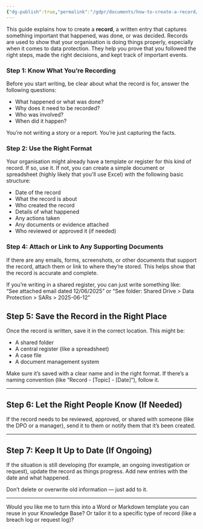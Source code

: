 ```yaml
---
{"dg-publish":true,"permalink":"/gdpr/documents/how-to-create-a-record/","title":["How to create a Record"]}
---
```



This guide explains how to create a **record**, a written entry that captures something important that happened, was done, or was decided. Records are used to show that your organisation is doing things properly, especially when it comes to data protection. They help you prove that you followed the right steps, made the right decisions, and kept track of important events.

### Step 1: Know What You’re Recording

Before you start writing, be clear about what the record is for, answer the following questions:
- What happened or what was done?
- Why does it need to be recorded?
- Who was involved?
- When did it happen?

You’re not writing a story or a report. You’re just capturing the facts.

### Step 2: Use the Right Format

Your organisation might already have a template or register for this kind of record. If so, use it. If not, you can create a simple document or spreadsheet (highly likely that you'll use Excel) with the following basic structure:

- Date of the record
- What the record is about
- Who created the record
- Details of what happened
- Any actions taken
- Any documents or evidence attached
- Who reviewed or approved it (if needed)


### Step 4: Attach or Link to Any Supporting Documents

If there are any emails, forms, screenshots, or other documents that support the record, attach them or link to where they’re stored. This helps show that the record is accurate and complete.

If you’re writing in a shared register, you can just write something like:  
“See attached email dated 12/06/2025” or “See folder: Shared Drive > Data Protection > SARs > 2025-06-12”

## Step 5: Save the Record in the Right Place

Once the record is written, save it in the correct location. This might be:

- A shared folder
- A central register (like a spreadsheet)
- A case file
- A document management system

Make sure it’s saved with a clear name and in the right format. If there’s a naming convention (like “Record - [Topic] - [Date]”), follow it.

---

## Step 6: Let the Right People Know (If Needed)

If the record needs to be reviewed, approved, or shared with someone (like the DPO or a manager), send it to them or notify them that it’s been created.

---

## Step 7: Keep It Up to Date (If Ongoing)

If the situation is still developing (for example, an ongoing investigation or request), update the record as things progress. Add new entries with the date and what happened.

Don’t delete or overwrite old information — just add to it.

---

Would you like me to turn this into a Word or Markdown template you can reuse in your Knowledge Base? Or tailor it to a specific type of record (like a breach log or request log)?